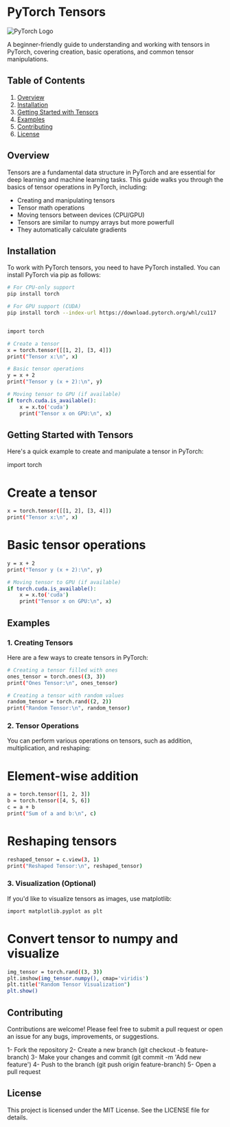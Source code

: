 # PyTorch Tensors

![PyTorch Logo](https://upload.wikimedia.org/wikipedia/commons/9/96/Pytorch_logo.png)

A beginner-friendly guide to understanding and working with tensors in PyTorch, covering creation, basic operations, and common tensor manipulations.

## Table of Contents
1. [Overview](#overview)
2. [Installation](#installation)
3. [Getting Started with Tensors](#getting-started-with-tensors)
4. [Examples](#examples)
5. [Contributing](#contributing)
6. [License](#license)

## Overview
Tensors are a fundamental data structure in PyTorch and are essential for deep learning and machine learning tasks. This guide walks you through the basics of tensor operations in PyTorch, including:
- Creating and manipulating tensors
- Tensor math operations
- Moving tensors between devices (CPU/GPU)
- Tensors are similar to numpy arrays but more powerfull
- They automatically calculate gradients

## Installation

To work with PyTorch tensors, you need to have PyTorch installed. You can install PyTorch via pip as follows:

```bash
# For CPU-only support
pip install torch

# For GPU support (CUDA)
pip install torch --index-url https://download.pytorch.org/whl/cu117


import torch

# Create a tensor
x = torch.tensor([[1, 2], [3, 4]])
print("Tensor x:\n", x)

# Basic tensor operations
y = x + 2
print("Tensor y (x + 2):\n", y)

# Moving tensor to GPU (if available)
if torch.cuda.is_available():
    x = x.to('cuda')
    print("Tensor x on GPU:\n", x)
```
## Getting Started with Tensors

Here's a quick example to create and manipulate a tensor in PyTorch:

import torch

# Create a tensor
```bash
x = torch.tensor([[1, 2], [3, 4]])
print("Tensor x:\n", x)
```

# Basic tensor operations
```bash
y = x + 2
print("Tensor y (x + 2):\n", y)

# Moving tensor to GPU (if available)
if torch.cuda.is_available():
    x = x.to('cuda')
    print("Tensor x on GPU:\n", x)
```
## Examples

### 1. Creating Tensors
Here are a few ways to create tensors in PyTorch:
```bash
# Creating a tensor filled with ones
ones_tensor = torch.ones((3, 3))
print("Ones Tensor:\n", ones_tensor)
```
```bash
# Creating a tensor with random values
random_tensor = torch.rand((2, 2))
print("Random Tensor:\n", random_tensor)
```

### 2. Tensor Operations
You can perform various operations on tensors, such as addition, multiplication, and reshaping:

# Element-wise addition
```bash
a = torch.tensor([1, 2, 3])
b = torch.tensor([4, 5, 6])
c = a + b
print("Sum of a and b:\n", c)
```
# Reshaping tensors
```bash
reshaped_tensor = c.view(3, 1)
print("Reshaped Tensor:\n", reshaped_tensor)
```
### 3. Visualization (Optional)
If you'd like to visualize tensors as images, use matplotlib:
```bash
import matplotlib.pyplot as plt
```
# Convert tensor to numpy and visualize
```bash
img_tensor = torch.rand((3, 3))
plt.imshow(img_tensor.numpy(), cmap='viridis')
plt.title("Random Tensor Visualization")
plt.show()
```


## Contributing

Contributions are welcome! Please feel free to submit a pull request or open an issue for any bugs, improvements, or suggestions.

1- Fork the repository
2- Create a new branch (git checkout -b feature-branch)
3- Make your changes and commit (git commit -m 'Add new feature')
4- Push to the branch (git push origin feature-branch)
5- Open a pull request
## License

This project is licensed under the MIT License. See the LICENSE file for details.









